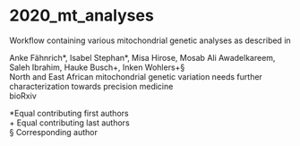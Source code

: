 # 2020_mt_analyses  
  
Workflow containing various mitochondrial genetic analyses as described in  
  
Anke Fähnrich\*, Isabel Stephan\*, Misa Hirose, Mosab Ali Awadelkareem, Saleh Ibrahim, Hauke Busch\+, Inken Wohlers\+§  
North and East African mitochondrial genetic variation needs further characterization
towards precision medicine  
bioRxiv  
  
\*Equal contributing first authors  
\+ Equal contributing last authors  
§ Corresponding author 
